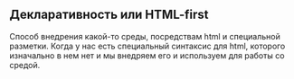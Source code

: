 ## Декларативность или HTML-first

Способ внедрения какой-то среды, посредствам html и специальной разметки.
Когда у нас есть специальный синтаксис для html, которого изначально в нем нет
и мы внедряем его и используем для работы со средой.